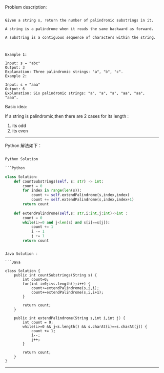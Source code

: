 
Problem description:

```

Given a string s, return the number of palindromic substrings in it.

A string is a palindrome when it reads the same backward as forward.

A substring is a contiguous sequence of characters within the string.

 

Example 1:

Input: s = "abc"
Output: 3
Explanation: Three palindromic strings: "a", "b", "c".
Example 2:

Input: s = "aaa"
Output: 6
Explanation: Six palindromic strings: "a", "a", "a", "aa", "aa", "aaa".

```

Basic idea:

If a string is palindromic,then there are 2 cases for its length :

1. its odd
2. its even

---

Python 解法如下：

```Python

Python Solution

```Python

class Solution:
    def countSubstrings(self, s: str) -> int:
        count = 0
        for index in range(len(s)):
            count += self.extendPalindrome(s,index,index)
            count += self.extendPalindrome(s,index,index+1)
        return count
    
    def extendPalindrome(self,s: str,i:int,j:int)->int :
        count = 0
        while(i>=0 and j<len(s) and s[i]==s[j]):
            count += 1
            i -= 1
            j += 1
        return count

```

```

Java Solution :

```Java

class Solution {
    public int countSubstrings(String s) {
        int count=0;
        for(int i=0;i<s.length();i++) {
            count+=extendPalindrome(s,i,i);
            count+=extendPalindrome(s,i,i+1);
        }

        return count;
    }

    public int extendPalindrome(String s,int i,int j) {
        int count = 0;
        while(i>=0 && j<s.length() && s.charAt(i)==s.charAt(j)) {
            count += 1;
            i--;
            j++;
        }

        return count;
    }
}

```

---

